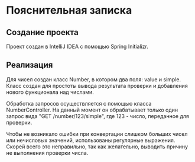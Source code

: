 # Пояснительная записка

## Создание проекта
Проект создан в IntelliJ IDEA с помощью Spring Initializr.

## Реализация
Для чисел создан класс Number, в котором два поля: value и simple.
Класс создан для простоты вывода результата проверки и добавления нового функционала над числами. 

Обработка запросов осуществляется с помощью класса NumberController.
На данный момент он обрабатывает только один запрос вида "GET /number/123/simple", где 123 - число, переданное для проверки.

Чтобы не возникало ошибки при конвертации слишком больших чисел или нечисловых значений, использованы регулярные выражения.
Скорей всего это неправильно, так как желательно, выводить причину не выполнения проверки числа.